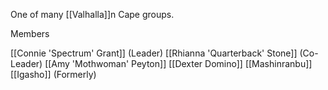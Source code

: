 One of many [[Valhalla]]n Cape groups.

Members

[[Connie 'Spectrum' Grant]] (Leader)
[[Rhianna 'Quarterback' Stone]] (Co-Leader)
[[Amy 'Mothwoman' Peyton]]
[[Dexter Domino]]
[[Mashinranbu]]
[[Igasho]] (Formerly)
